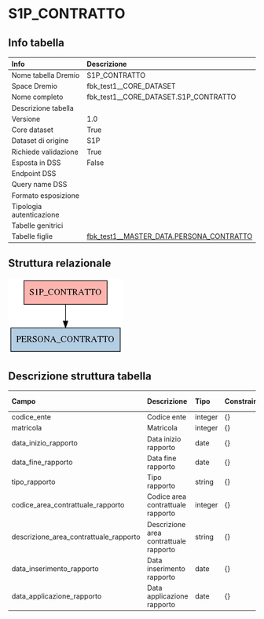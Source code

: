 # S1P_CONTRATTO

## Info tabella

| Info                     | Descrizione                                                                                       |
|:-------------------------|:--------------------------------------------------------------------------------------------------|
| Nome tabella Dremio      | S1P_CONTRATTO                                                                                     |
| Space Dremio             | fbk_test1__CORE_DATASET                                                                           |
| Nome completo            | fbk_test1__CORE_DATASET.S1P_CONTRATTO                                                             |
| Descrizione tabella      |                                                                                                   |
| Versione                 | 1.0                                                                                               |
| Core dataset             | True                                                                                              |
| Dataset di origine       | S1P                                                                                               |
| Richiede validazione     | True                                                                                              |
| Esposta in DSS           | False                                                                                             |
| Endpoint DSS             |                                                                                                   |
| Query name DSS           |                                                                                                   |
| Formato esposizione      |                                                                                                   |
| Tipologia autenticazione |                                                                                                   |
| Tabelle genitrici        |                                                                                                   |
| Tabelle figlie           | [fbk_test1__MASTER_DATA.PERSONA_CONTRATTO](/fbk_test1__MASTER_DATA/PERSONA_CONTRATTO/markdown.md) |

## Struttura relazionale

![S1P_CONTRATTO](./graph_png.png)

## Descrizione struttura tabella

| Campo                                  | Descrizione                            | Tipo    | Constraints   | Linked data   | errors   |
|:---------------------------------------|:---------------------------------------|:--------|:--------------|:--------------|:---------|
| codice_ente                            | Codice ente                            | integer | {}            |               | {}       |
| matricola                              | Matricola                              | integer | {}            |               | {}       |
| data_inizio_rapporto                   | Data inizio rapporto                   | date    | {}            |               | {}       |
| data_fine_rapporto                     | Data fine rapporto                     | date    | {}            |               | {}       |
| tipo_rapporto                          | Tipo rapporto                          | string  | {}            |               | {}       |
| codice_area_contrattuale_rapporto      | Codice area contrattuale rapporto      | integer | {}            |               | {}       |
| descrizione_area_contrattuale_rapporto | Descrizione area contrattuale rapporto | string  | {}            |               | {}       |
| data_inserimento_rapporto              | Data inserimento rapporto              | date    | {}            |               | {}       |
| data_applicazione_rapporto             | Data applicazione rapporto             | date    | {}            |               | {}       |
